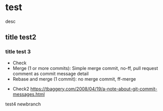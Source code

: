 # test
desc

## title test2
### title test 3
- Check
 - Merge (1 or more commits): Simple merge commit, no-ff, pull request comment as commit message detail
 - Rebase and merge (1 commit): no merge commit, ff-merge

+ Check2
https://tbaggery.com/2008/04/19/a-note-about-git-commit-messages.html

test4 newbranch
